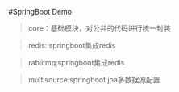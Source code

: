 #SpringBoot Demo


>core：基础模块，对公共的代码进行统一封装

>redis: springboot集成redis

>rabiitmq:springboot集成redis

>multisource:springboot jpa多数据源配置